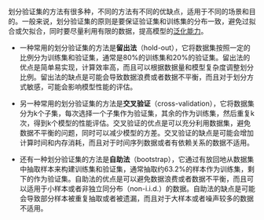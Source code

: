 划分验证集的方法有很多种，不同的方法有不同的优缺点，适用于不同的场景和目的。一般来说，划分验证集的原则是要保证验证集和训练集的分布一致，避免过拟合或欠拟合，同时要尽量利用有限的数据，提高模型的[泛化能力](泛化能力.md)。

+ 一种常用的划分验证集的方法是**留出法**（hold-out），它将数据集按照一定的比例分为训练集和验证集，通常是80%的训练集和20%的验证集。留出法的优点是简单易实现，计算效率高，而且可以根据数据量和模型复杂度调整划分比例。留出法的缺点是可能会导致数据浪费或者数据不平衡，而且对于划分方式敏感，可能会影响模型性能的评估。

+ 另一种常用的划分验证集的方法是**交叉验证**（cross-validation），它将数据集分为k个子集，每次选择一个子集作为验证集，其余的作为训练集，然后重复k次，得到k个模型的性能评估。交叉验证的优点是可以充分利用数据集，避免数据不平衡的问题，同时可以减少模型的方差。交叉验证的缺点是可能会增加计算时间和内存消耗，而且对于时间序列数据或者有依赖关系的数据不适用。

+ 还有一种划分验证集的方法是**自助法**（bootstrap），它通过有放回地从数据集中抽取样本来构建训练集和验证集，通常抽取约63.2%的样本作为训练集，剩下的作为验证集。自助法的优点是可以避免数据浪费或者数据不平衡，而且可以适用于小样本或者非独立同分布（non-i.i.d.）的数据。自助法的缺点是可能会导致部分样本被重复抽取或者被遗漏，而且对于大样本或者噪声较多的数据不适用。


